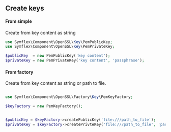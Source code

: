 ## Create keys

#### From simple
Create from key content as string
```php
use Symflex\Component\OpenSSL\Key\PemPublicKey;
use Symflex\Component\OpenSSL\Key\PemPrivateKey;

$publicKey  = new PemPublicKey('key content');
$privateKey = new PemPrivateKey('key content', 'passphrase');
```

#### From factory
Create from key content as string or path to file.
```php

use Symflex\Component\OpenSSL\Factory\Key\PemKeyFactory;

$keyFactory = new PemKeyFactory();


$publicKey = $keyFactory->createPublicKey('file:///path_to_file');
$privateKey = $keyFactory->createPrivteKey('file:///path_to_file', 'passphrase');
```